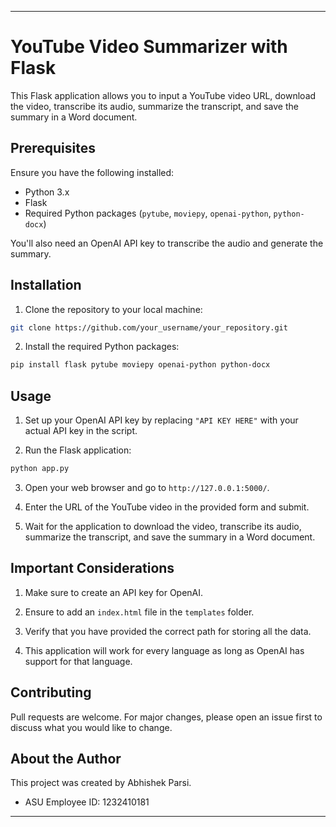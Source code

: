 
---

# YouTube Video Summarizer with Flask

This Flask application allows you to input a YouTube video URL, download the video, transcribe its audio, summarize the transcript, and save the summary in a Word document.

## Prerequisites

Ensure you have the following installed:

- Python 3.x
- Flask
- Required Python packages (`pytube`, `moviepy`, `openai-python`, `python-docx`)

You'll also need an OpenAI API key to transcribe the audio and generate the summary.

## Installation

1. Clone the repository to your local machine:

```bash
git clone https://github.com/your_username/your_repository.git
```

2. Install the required Python packages:

```bash
pip install flask pytube moviepy openai-python python-docx
```

## Usage

1. Set up your OpenAI API key by replacing `"API KEY HERE"` with your actual API key in the script.

2. Run the Flask application:

```bash
python app.py
```

3. Open your web browser and go to `http://127.0.0.1:5000/`.

4. Enter the URL of the YouTube video in the provided form and submit.

5. Wait for the application to download the video, transcribe its audio, summarize the transcript, and save the summary in a Word document.

## Important Considerations

1. Make sure to create an API key for OpenAI.

2. Ensure to add an `index.html` file in the `templates` folder.

3. Verify that you have provided the correct path for storing all the data.

4. This application will work for every language as long as OpenAI has support for that language.

## Contributing

Pull requests are welcome. For major changes, please open an issue first to discuss what you would like to change.

## About the Author

This project was created by Abhishek Parsi.

- ASU Employee ID: 1232410181

--- 
